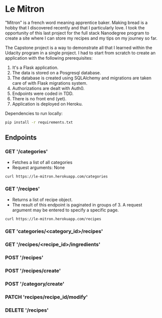 # Le Mitron

"Mitron" is a french word meaning apprentice baker. Making bread is a hobby that I discovered recently and that I particularly love. I took the opportunity of this last project for the full stack Nanodegree program to create a site where I can store my recipes and my tips on my journey so far.

The Capstone project is a way to demonstrate all that I learned within the Udacity program in a single project. I had to start from scratch to create an application with the following prerequisites:

1. It's a Flask application.
2. The data is stored on a Posgresql database.
3. The database is created using SQLAlchemy and migrations are taken care of with Flask migrations system.
4. Authorizations are dealt with Auth0.
5. Endpoints were coded in TDD.
6. There is no front end (yet).
7. Application is deployed on Heroku.

Dependencies to run locally:

```bash
pip install -r requirements.txt
```

## Endpoints

### GET '/categories'

- Fetches a list of all categories
- Request arguments: None

```bash
curl https://le-mitron.herokuapp.com/categories
```

### GET '/recipes'

- Returns a list of recipe object.
- The result of this endpoint is paginated in groups of 3. A request argument may be entered to specify a specific page.

```bash
curl https://le-mitron.herokuapp.com/recipes
```

### GET 'categories/<category_id>/recipes'

### GET '/recipes/<recipe_id>/ingredients'

### POST '/recipes'

### POST '/recipes/create'

### POST '/category/create'

### PATCH 'recipes/recipe_id/modify'

### DELETE '/recipes'
